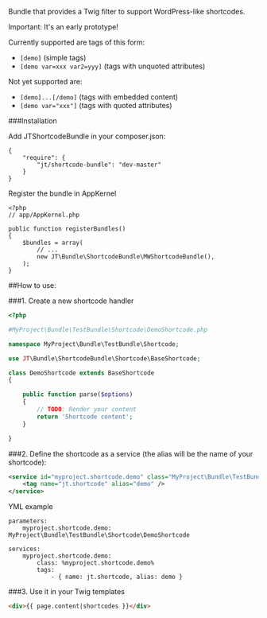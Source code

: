 Bundle that provides a Twig filter to support WordPress-like shortcodes.

Important: It's an early prototype!

Currently supported are tags of this form:
* <code>[demo]</code> (simple tags)
* <code>[demo var=xxx var2=yyy]</code> (tags with unquoted attributes)

Not yet supported are:
* <code>[demo]...[/demo]</code> (tags with embedded content)
* <code>[demo var="xxx"]</code> (tags with quoted attributes)

###Installation


Add JTShortcodeBundle in your composer.json:

```
{
    "require": {
        "jt/shortcode-bundle": "dev-master"
    }
}
```

Register the bundle in AppKernel

```
<?php
// app/AppKernel.php

public function registerBundles()
{
    $bundles = array(
        // ...
        new JT\Bundle\ShortcodeBundle\MWShortcodeBundle(),
    );
}
```

##How to use:

###1. Create a new shortcode handler

``` php
<?php

#MyProject\Bundle\TestBundle\Shortcode\DemoShortcode.php

namespace MyProject\Bundle\TestBundle\Shortcode;

use JT\Bundle\ShortcodeBundle\Shortcode\BaseShortcode;

class DemoShortcode extends BaseShortcode
{

    public function parse($options)
    {
        // TODO: Render your content
        return 'Shortcode content';
    }

}
```

###2. Define the shortcode as a service (the alias will be the name of your shortcode):

``` xml
<service id="myproject.shortcode.demo" class="MyProject\Bundle\TestBundle\Shortcode\DemoShortcode">
    <tag name="jt.shortcode" alias="demo" />
</service>
```

YML example

```
parameters:
    myproject.shortcode.demo: MyProject\Bundle\TestBundle\Shortcode\DemoShortcode

services:
    myproject.shortcode.demo:
        class: %myproject.shortcode.demo%
        tags:
            - { name: jt.shortcode, alias: demo }

```


###3. Use it in your Twig templates

``` html
<div>{{ page.content|shortcodes }}</div>
```
